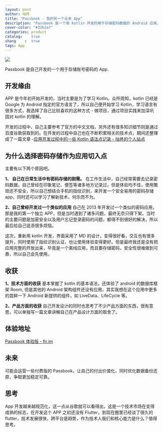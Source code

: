 ```yaml
---
layout: post
author: 咕咚
title: "Passbook - 我的另一个业余 App"
description: "Passbook 是一个用 Kotlin 开发的用于存储密码数据的 Android 应用，自己曾经在 2013 年开发过一次相似的应用密码本，但是后来被自己下架了，因为加密问题以及忘记登录密码的问题难以解决。这次一开始是自己为了练习 Kotlin 才开发的这个项目，目前已经算是一个比较完整的应用，但是考虑的安全，我还是没有彻底的公开，现在这里公开的只是一个有 3 天体验时间的体验版。"
cover-color: "#32b2a7"
categories: product
catalog:    true
shang    :  true
tags: App 
---
```


![](https://ws1.sinaimg.cn/large/006tNc79ly1ftlgejsi7rj31bk0rc41d.jpg)

Passbook 是自己开发的一个用于存储账号密码的 App.

## 开发缘由

APP 是今年初开始开发的，当时主要是为了学习 Kotlin。众所周知，kotlin 已经是 Google 为 Android 指定的官方语言了，所以自己便开始学习 Kotlin，学习语言有很多方式，我选择了自己比较喜欢的这种方式 - 做项目，通过项目实践来加深巩固对 kotlin 的理解。

开发的过程中，自己主要参考了官方的中文文档，另外还有很多知识细节则是通过百度谷歌获取到的。在开发的过程中自己也在不断积累相关的技术点，期间还整理成了一篇文章 -[应用开发过程中的一些 Kotlin 语法点记录 \- 咕咚的个人站点](http://gudong.name/2018/01/27/kotlin-tip-passbook.html)

## 为什么选择密码存储作为应用切入点

主要有以下两个原因吧。

**1、 自己在日常生活中有密码存储的刚需。**
在工作生活中，自己经常需要去记录密码数据，自己曾经在印象笔记、便签等诸多地方记录过，但是体验均不佳，使用繁琐还不安全，所以自己想结合手机的指纹识别，来开发一个安全易用的密码存储 app，同时还可以学习了解新技术，何乐而不为。


**2、自己曾经开发过一个类似的应用**
自己在 2013 年开发过一个类似的密码应用，那是我的第一个独立 APP，但是当时遇到了诸多问题，最终无奈只得下架。当时的主要问题是加密安全以及用户忘记登录密码的问题，都得不到很好的解决，所以最后给自己徒添很多烦恼。

这次，重新用 kotlin 开发，界面采用了 MD 的设计，变得很好看，交互也有很多提升，同时使用了指纹识别认证，也让使用体验变得更好。但是最终我还是没有把应用完整的开放出来，毕竟是一个离线应用，而且要存储密码，安全性很难做到可靠，所以自己会先使用。

## 收获

**1、技术方面的收获**
基本掌握了 kotlin 的基本语法，还体验了 android 的数据库框架 Room, 但是其他的 Android 架构组件还没有应用，其实我想在这个应用中更多的尝鲜一下 Android 新提供的组件，如 LiveData、LifeCycle 等。

**2、产品方面的收获**
自己开发设计的同时也思考了不少产品方面的东西，很有意思，可以单独写一篇文章讲解自己在产品设计方面的取舍了。

## 体验地址

[Passbook 体验版 \- fir\.im](https://fir.im/xwyp)

## 未来
可能会运营一些付费版的 Passbook，让自己的付出价值化，同时优化数据备份还原，争取更加稳定可靠。

## 思考

App 开发越来越规范化，这一点从谷歌就可以看得出，这是一个技术市场在变得成熟的标志，在开发这个 APP 之初还没有 Flutter，到现在圈里已经谈了很久的 flutter，技术发展很快，跨平台是趋势，作为技术人我们和核心能力是什么？值得思考。














